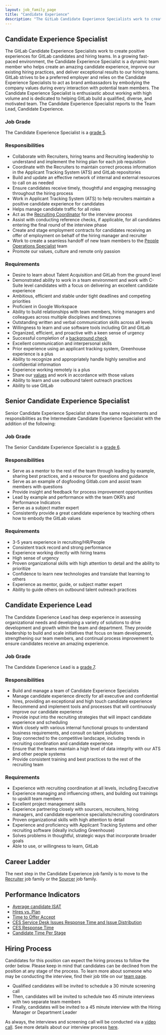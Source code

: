 ```yaml
---
layout: job_family_page
title: "Candidate Experience"
description: "The GitLab Candidate Experience Specialists work to create positive experiences for GitLab candidates and hiring teams."
---
```


## Candidate Experience Specialist

The GitLab Candidate Experience Specialists work to create positive experiences for GitLab candidates and hiring teams. In a growing fast-paced environment, the Candidate Experience Specialist is a dynamic team member who helps create an amazing candidate experience, improve our existing hiring practices, and deliver exceptional results to our hiring teams. GitLab strives to be a preferred employer and relies on the Candidate Experience Specialists to act as brand ambassadors by embodying the company values during every interaction with potential team members. The Candidate Experience Specialist is enthusiastic about working with high volume and is dedicated to helping GitLab build a qualified, diverse, and motivated team. The Candidate Experience Specialist reports to the Team Lead, Candidate Experience.

### Job Grade

The Candidate Experience Specialist is a [grade 5](/handbook/total-rewards/compensation/compensation-calculator/#gitlab-job-grades).

### Responsibilities

* Collaborate with Recruiters, hiring teams and Recruiting leadership to understand and implement the hiring plan for each job requisition
* Coordinate with the Recruiters to maintain correct process information in the Applicant Tracking System (ATS) and GitLab repositories
* Build and update an effective network of internal and external resources to call on as needed
* Ensure candidates receive timely, thoughtful and engaging messaging throughout the hiring process
* Work in Applicant Tracking System (ATS) to help recruiters maintain a positive candidate experience for candidates
* Helps manage candidate traffic for all roles
* Act as the [Recruiting Coordinator](https://about.gitlab.com/handbook/hiring/talent-acquisition-framework/coordinator/) for the interview process
* Assist with conducting reference checks, if applicable, for all candidates entering the final round of the interview phase
* Create and stage employment contracts for candidates receiving an offer of employment on behalf of the hiring manager and recruiter
* Work to create a seamless handoff of new team members to the [People Operations Specialist](https://about.gitlab.com/job-families/people-ops/people-operations/) team
* Promote our values, culture and remote only passion

### Requirements

* Desire to learn about Talent Acquisition and GitLab from the ground level
* Demonstrated ability to work in a team environment and work with C-Suite level candidates with a focus on delivering an excellent candidate experience
* Ambitious, efficient and stable under tight deadlines and competing priorities
* Proficient in Google Workspace
* Ability to build relationships with team members, hiring managers and colleagues across multiple disciplines and timezones
* Outstanding written and verbal communication skills across all levels
* Willingness to learn and use software tools including Git and GitLab
* Organized, efficient, and proactive with a keen sense of urgency
* Successful completion of a [background check](/handbook/legal/gitlab-code-of-business-conduct-and-ethics/#background-checks)
* Excellent communication and interpersonal skills
* Prior experience using an applicant tracking system, Greenhouse experience is a plus
* Ability to recognize and appropriately handle highly sensitive and confidential information
* Experience working remotely is a plus
* Share our [values](/handbook/values/) and work in accordance with those values
* Ability to learn and use outbound talent outreach practices
* Ability to use GitLab

## Senior Candidate Experience Specialist

Senior Candidate Experience Specialist shares the same requirements and responsibilities as the Intermediate Candidate Experience Specialist with the addition of the following:

### Job Grade

The Senior Candidate Experience Specialist is a [grade 6](/handbook/total-rewards/compensation/compensation-calculator/#gitlab-job-grades).

### Responsibilities

* Serve as a mentor to the rest of the team through leading by example, sharing best practices, and a resource for questions and guidance
* Serve as an example of dogfooding Gitlab.com and assist team members with questions
* Provide insight and feedback for process improvement opportunities
* Lead by example and performance with the team OKR’s and Performance Indicators
* Serve as a subject matter expert
* Consistently provide a great candidate experience by teaching others how to embody the GitLab values

### Requirements

* 3-5 years experience in recruiting/HR/People
* Consistent track record and strong performance
* Experience working directly with hiring teams
* High sense of urgency
* Proven organizational skills with high attention to detail and the ability to prioritize
* Confidence to learn new technologies and translate that learning to others
* Experience as mentor, guide, or subject matter expert
* Ability to guide others on outbound talent outreach practices

## Candidate Experience Lead

The Candidate Experience Lead has deep experience in assessing organizational needs and developing a variety of solutions to drive development and growth within the team and department. They provide leadership to build and scale initiatives that focus on team development, strengthening our team members, and continual process improvement to ensure candidates receive an amazing experience.

### Job Grade

The Candidate Experience Lead is a [grade 7](/handbook/total-rewards/compensation/compensation-calculator/#gitlab-job-grades).

### Responsibilities

* Build and manage a team of Candidate Experience Specialists
* Manage candidate experience directly for all executive and confidential hires, providing an exceptional and high touch candidate experience
* Recommend and implement tools and processes that will continuously improve our candidate experience
* Provide input into the recruiting strategies that will impact candidate experience and scheduling
* Work closely with various internal functional groups to understand business requirements, and consult on talent solutions
* Stay connected to the competitive landscape, including trends in recruiting coordination and candidate experience
* Ensure that the teams maintain a high level of data integrity with our ATS and other people systems
* Provide consistent training and best practices to the rest of the recruiting team


### Requirements

* Experience with recruiting coordination at all levels, including Executive
* Experience managing and influencing others, and building out trainings to upskill team members
* Excellent project management skills
* Experience partnering closely with sourcers, recruiters, hiring managers, and candidate experience specialists/recruiting coordinators
* Proven organizational skills with high attention to detail
* Experience and proficiency with Applicant Tracking Systems and other recruiting software (ideally including Greenhouse)
* Solves problems in thoughtful, strategic ways that incorporate broader goals
* Able to use, or willingness to learn, GitLab


## Career Ladder

The next step in the Candidate Experience job family is to move to the [Recruiter](/job-families/people-ops/recruiter/) job family or the [Sourcer](https://about.gitlab.com/job-families/people-ops/recruiting-sourcer/) job family.

## Performance Indicators

*   [Average candidate ISAT](/handbook/hiring/metrics/#interviewee-satisfaction-isat)
*   [Hires vs. Plan](/handbook/hiring/metrics/#hires-vs-plan)
*   [Time to Offer Accept](/handbook/hiring/metrics/#time-to-offer-accept-days)
*   [CES Service Desk Issues Response Time and Issue Distribution](/handbook/hiring/metrics/#ces-service-desk-metrics)
*   [CES Response Time](/handbook/hiring/metrics/#ces-service-desk-metrics)
*   [Candidate Time Per Stage](/handbook/hiring/performance_indicators/#candidate-time-per-stage)

## Hiring Process

Candidates for this position can expect the hiring process to follow the order below. Please keep in mind that candidates can be declined from the position at any stage of the process. To learn more about someone who may be conducting the interview, find their job title on our [team page](https://about.gitlab.com/company/team/).

   * Qualified candidates will be invited to schedule a 30 minute screening call
   * Then, candidates will be invited to schedule two 45 minute interviews with two separate team members
   * Finally, candidates will be invited to a 45 minute interview with the Hiring Manager or Department Leader

As always, the interviews and screening call will be conducted via a [video call](https://about.gitlab.com/handbook/communication/#video-calls). See more details about our interview process [here](https://about.gitlab.com/handbook/hiring/interviewing/).
